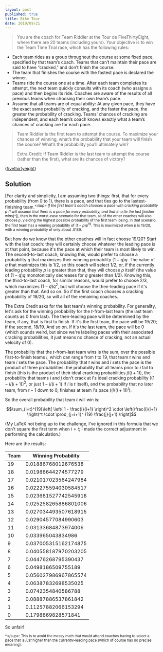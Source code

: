 ```yaml
---
layout: post
published: true
title: Bike Tour
date: 2019/09/21
---
```


>You are the coach for Team Riddler at the Tour de FiveThirtyEight, where there are 20 teams (including yours). Your objective is to win the Team Time Trial race, which has the following rules:
>
- Each team rides as a group throughout the course at some fixed pace, specified by that team’s coach. Teams that can’t maintain their pace are said to have “cracked,” and don’t finish the course.
- The team that finishes the course with the fastest pace is declared the winner.
- Teams ride the course one at a time. After each team completes its attempt, the next team quickly consults with its coach (who assigns a pace) and then begins its ride. Coaches are aware of the results of all previous teams when choosing their own team’s pace.
- Assume that all teams are of equal ability: At any given pace, they have the exact same probability of cracking, and the faster the pace, the greater the probability of cracking. Teams’ chances of cracking are independent, and each team’s coach knows exactly what a team’s chances of cracking are for each pace.
>
>Team Riddler is the first team to attempt the course. To maximize your chances of winning, what’s the probability that your team will finish the course? What’s the probability you’ll ultimately win?
>
>Extra Credit: If Team Riddler is the last team to attempt the course (rather than the first), what are its chances of victory?

<!--more-->

([fivethirtyeight](https://fivethirtyeight.com/features/can-you-win-the-tour-de-fivethirtyeight/))


## Solution

[For clarity and simplicity, I am assuming two things: first, that for every probability (from $0$ to $1$), there is a pace, and that ties go to the lastest-finishing team.<sup>*<\/sup>
If the first team's coach chooses a pace with cracking probability $p$ (I will assume that there is a pace for every probability, and that in a tie the last finisher wins[^*]), then in the worst-case scenario for that team, all of the other coaches will also choose $p$, yielding the highest possible probability of the first team losing. In that scenario, the first team has a winning probability of $(1-p)p^{19}$. This is maximized when $p$ is $19/20$, with a winning probability of only about $.0189$.

But how do we know that the other coaches will in fact choose $19/20$? Start with the last coach: they will certainly choose whatever the leading pace is at that point, because it's the pace at which their team is most likely to win. The second-to-last coach, knowing this, would prefer to choose a probability $q$ that maximizes their winning probability $(1-q)q$. The value of $q$ that maximizes this is $1/2$, so this coach will select $1/2$, or, if the currently leading probability $p$ is greater than that, they will choose $p$ itself (the value of $(1-q)q$ monotonically decreases for $q$ greater than $1/2$). Knowing this, the third-to-last coach, for similar reasons, would prefer to choose $2/3$, which maximizes $(1-q)q^2$, but will choose the then-leading pace if it's greater than that. And so on. So if the first coach chooses a cracking probability of $19/20$, so will all of the remaining coaches.

The Extra Credit asks for the last team's winning probability. For generality, let's ask for the winning probability for the $t$-from-last team (the last team counts as $0$ from last). The then-leading pace will be determined by the team, if any, that is first to finish.  If it's the first team, the pace will be $19/20$; if the second, $18/19$. And so on. If it's the last team, the pace will be $0$ (which sounds weird, but since we're labeling paces with their associated cracking probabilities, it just means no chance of cracking, not an actual velocity of $0$). 

The probability that the $t$-from-last team wins is the sum, over the possible first-to-finish teams $i$, which can range from $t$ to $19$, that team $t$ wins and team $i$ sets the pace. The probability that $t$ wins and $i$ sets the pace is the product of three probabilities: the probability that all teams prior to $i$ fail to finish (this is the product of their ideal cracking probabilities $j/(j+1)$), the probability that teams $i$ and $j$ don't crack at $i$'s ideal cracking probability ($(1- i/(i+1))^2$, or just $1-i/(i+1)$ if $i$ is $t$ itself), and the probability that no later team, from $t-1$ down to $0$, finishes at team $i$'s pace ($(i/(i+1))^t$).

So the overall probability that team $t$ will win is:

$$\sum_{i=t}^{19}\left[ \left( 1 - \frac{i}{i+1} \right)^2 \cdot 
\left(\frac{i}{i+1} \right)^t \cdot
\prod_{j=i+1}^
{19} \frac{j}{j+1} \right]$$

(My LaTeX not being up to the challenge, I've ignored in this formula that we don't square the first term when $i=t$; I made the correct adjustment in performing the calculation.)

Here are the results:

| Team | Winning Probability |
| ---- | ------------------- |
| 19 | 0.01886768012676538 |
| 18 | 0.01988644274577279 |
| 17 | 0.021017023564247984 |
| 16 | 0.022275594030584517 |
| 15 | 0.023681527742545918 |
| 14 | 0.025258265886801006 |
| 13 | 0.027034493507618915 |
| 12 | 0.02904577084990603 |
| 11 | 0.03133684873974006 |
| 10 | 0.033965043834986 |
| 9 | 0.037005315162174875 |
| 8 | 0.040558187970203205 |
| 7 | 0.04476268795390437 |
| 6 | 0.0498186509755189 |
| 5 | 0.056027986967865574 |
| 4 | 0.06387832698535025 |
| 3 | 0.0742354840586788 |
| 2 | 0.08887886537861842 |
| 1 | 0.11257882066153294 |
| 0 | 0.1798869828571841 |

So unfair!

<sup>*<\/sup>: This is to avoid the messy math that would attend coaches having to select a pace that is *just* higher than the currently-leading pace (which of course has no precise meaning).

<br>
